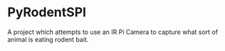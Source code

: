 # PyRodentSPI
A project which attempts to use an IR Pi Camera to capture what sort of animal
is eating rodent bait.

